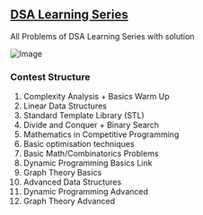 ## [DSA Learning Series](https://www.codechef.com/LEARNDSA?order=desc&sortBy=successful_submissions)

All Problems of DSA Learning Series with solution

![Image](https://s3.amazonaws.com/codechef_shared/download/small-banner/LEARNDSA/1585489724.png)

### Contest Structure

1. Complexity Analysis + Basics Warm Up
2. Linear Data Structures
3. Standard Template Library (STL)
4. Divide and Conquer + Binary Search
5. Mathematics in Competitive Programming
6. Basic optimisation techniques
8. Basic Math/Combinatorics Problems
9. Dynamic Programming Basics	Link
8. Graph Theory Basics
9. Advanced Data Structures
10. Dynamic Programming Advanced
11. Graph Theory Advanced

